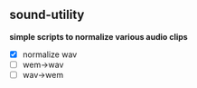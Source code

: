 ## sound-utility
**simple scripts to normalize various audio clips**

- [x] normalize wav
- [ ] wem->wav
- [ ] wav->wem
